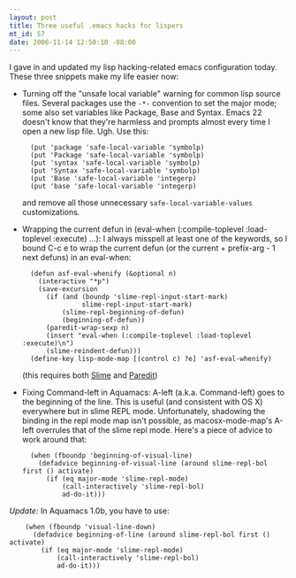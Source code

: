 ```yaml
--- 
layout: post
title: Three useful .emacs hacks for lispers
mt_id: 57
date: 2006-11-14 12:50:10 -08:00
---
```

I gave in and updated my lisp hacking-related emacs configuration today. These three snippets make my life easier now:

* Turning off the "unsafe local variable" warning for common lisp source files. Several packages use the `-*-` convention to set the major mode; some also set variables like Package, Base and Syntax. Emacs 22 doesn't know that they're harmless and prompts almost every time I open a new lisp file. Ugh. Use this:
   
        (put 'package 'safe-local-variable 'symbolp)
        (put 'Package 'safe-local-variable 'symbolp)
        (put 'syntax 'safe-local-variable 'symbolp)
        (put 'Syntax 'safe-local-variable 'symbolp)
        (put 'Base 'safe-local-variable 'integerp)
        (put 'base 'safe-local-variable 'integerp)

  and remove all those unnecessary `safe-local-variable-values` customizations.

* Wrapping the current defun in (eval-when (:compile-toplevel :load-toplevel :execute) ...): I always misspell at least one of the keywords, so I bound C-c e to wrap the current defun (or the current + prefix-arg - 1 next defuns) in an eval-when:

        (defun asf-eval-whenify (&optional n)
          (interactive "*p")
          (save-excursion
            (if (and (boundp 'slime-repl-input-start-mark)
                     slime-repl-input-start-mark)
                (slime-repl-beginning-of-defun)
                (beginning-of-defun))
            (paredit-wrap-sexp n)
            (insert "eval-when (:compile-toplevel :load-toplevel :execute)\n")
            (slime-reindent-defun)))
        (define-key lisp-mode-map [(control c) ?e] 'asf-eval-whenify)

  (this requires both [Slime](http://common-lisp.org/project/slime/) and [Paredit](http://www.emacswiki.org/cgi-bin/wiki/ParEdit))

* Fixing Command-left in Aquamacs: A-left (a.k.a. Command-left) goes to the beginning of the line. This is useful (and consistent with OS X) everywhere but in slime REPL mode. Unfortunately, shadowing the binding in the repl mode map isn't possible, as macosx-mode-map's A-left overrules that of the slime repl mode. Here's a piece of advice to work around that:

        (when (fboundp 'beginning-of-visual-line)
          (defadvice beginning-of-visual-line (around slime-repl-bol first () activate)
            (if (eq major-mode 'slime-repl-mode)
                (call-interactively 'slime-repl-bol)
                ad-do-it)))

 *Update:* In Aquamacs 1.0b, you have to use:

        (when (fboundp 'visual-line-down)
          (defadvice beginning-of-line (around slime-repl-bol first () activate)
            (if (eq major-mode 'slime-repl-mode)
                (call-interactively 'slime-repl-bol)
                ad-do-it))) 

